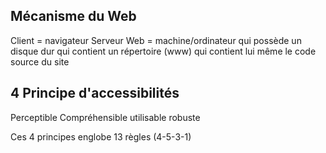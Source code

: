 

## __Mécanisme du Web__

Client = navigateur
	Serveur Web = machine/ordinateur qui possède un disque dur qui contient un répertoire (www) qui contient lui même le code source du site



## 4 Principe d'accessibilités   
Perceptible Compréhensible utilisable robuste

Ces 4 principes englobe 13 règles
(4-5-3-1)
